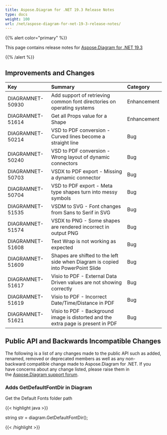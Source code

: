 ```yaml
---
title: Aspose.Diagram for .NET 19.3 Release Notes
type: docs
weight: 100
url: /net/aspose-diagram-for-net-19-3-release-notes/
---
```


{{% alert color="primary" %}} 

This page contains release notes for [Aspose.Diagram for .NET 19.3](https://www.nuget.org/packages/Aspose.Diagram/19.3.0)

{{% /alert %}} 
## **Improvements and Changes**

|**Key**|**Summary**|**Category**|
| :- | :- | :- |
|DIAGRAMNET-50930|Add support of retrieving common font directories on operating systems|Enhancement|
|DIAGRAMNET-51614|Get all Props value for a Shape|Enhancement|
|DIAGRAMNET-50214|VSD to PDF conversion - Curved lines become a straight line|Bug|
|DIAGRAMNET-50240|VSD to PDF conversion - Wrong layout of dynamic connectors|Bug|
|DIAGRAMNET-50703|VSDX to PDF export - Missing a dynamic connector|Bug|
|DIAGRAMNET-50704|VSD to PDF export - Meta type shapes turn into messy symbols|Bug|
|DIAGRAMNET-51535|VSDM to SVG - Font changes from Sans to Serif in SVG|Bug|
|DIAGRAMNET-51574|VSDX to PNG - Some shapes are rendered incorrect in output PNG|Bug|
|DIAGRAMNET-51608|Text Wrap is not working as expected|Bug|
|DIAGRAMNET-51609|Shapes are shifted to the left side when Diagram is copied into PowerPoint Slide|Bug|
|DIAGRAMNET-51617|Visio to PDF - External Data Driven values are not showing correctly|Bug|
|DIAGRAMNET-51619|Visio to PDF - Incorrect Date/Time/Distance in PDF|Bug|
|DIAGRAMNET-51621|Visio to PDF - Background image is distorted and the extra page is present in PDF|Bug|
## **Public API and Backwards Incompatible Changes**
The following is a list of any changes made to the public API such as added, renamed, removed or deprecated members as well as any non-backward compatible change made to Aspose.Diagram for .NET. If you have concerns about any change listed, please raise them in the [Aspose.Diagram support forum](https://forum.aspose.com/c/diagram/17).
### **Adds GetDefaultFontDir in Diagram**
Get the Default Fonts folder path

{{< highlight java >}}

  string str =  diagram.GetDefaultFontDir();

{{< /highlight >}}
